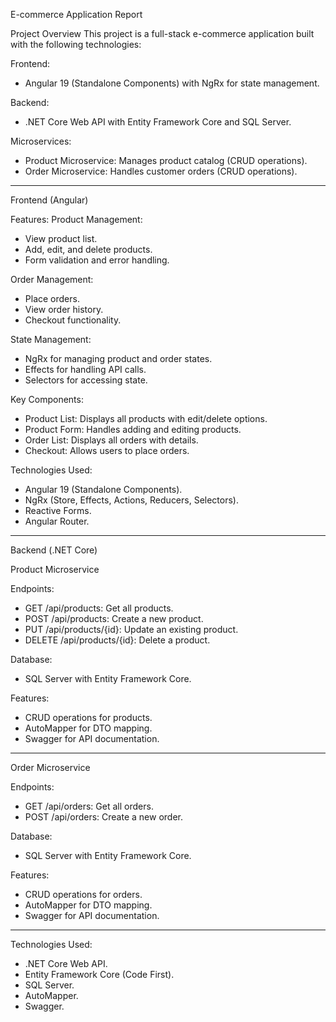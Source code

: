 E-commerce Application Report

Project Overview
This project is a full-stack e-commerce application built with the following technologies:

Frontend:
- Angular 19 (Standalone Components) with NgRx for state management.

Backend:
- .NET Core Web API with Entity Framework Core and SQL Server.

Microservices:
- Product Microservice: Manages product catalog (CRUD operations).
- Order Microservice: Handles customer orders (CRUD operations).

-------------------------------

Frontend (Angular)

Features:
Product Management:
- View product list.
- Add, edit, and delete products.
- Form validation and error handling.

Order Management:
- Place orders.
- View order history.
- Checkout functionality.

State Management:
- NgRx for managing product and order states.
- Effects for handling API calls.
- Selectors for accessing state.

Key Components:
- Product List: Displays all products with edit/delete options.
- Product Form: Handles adding and editing products.
- Order List: Displays all orders with details.
- Checkout: Allows users to place orders.

Technologies Used:
- Angular 19 (Standalone Components).
- NgRx (Store, Effects, Actions, Reducers, Selectors).
- Reactive Forms.
- Angular Router.

-------------------------------

Backend (.NET Core)

Product Microservice

Endpoints:
- GET /api/products: Get all products.
- POST /api/products: Create a new product.
- PUT /api/products/{id}: Update an existing product.
- DELETE /api/products/{id}: Delete a product.

Database:
- SQL Server with Entity Framework Core.

Features:
- CRUD operations for products.
- AutoMapper for DTO mapping.
- Swagger for API documentation.

-------------------------------

Order Microservice

Endpoints:
- GET /api/orders: Get all orders.
- POST /api/orders: Create a new order.

Database:
- SQL Server with Entity Framework Core.

Features:
- CRUD operations for orders.
- AutoMapper for DTO mapping.
- Swagger for API documentation.

-------------------------------

Technologies Used:
- .NET Core Web API.
- Entity Framework Core (Code First).
- SQL Server.
- AutoMapper.
- Swagger.
